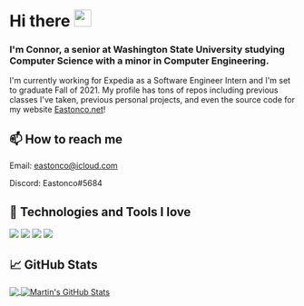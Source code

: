 # Hi there <img src="https://raw.githubusercontent.com/MartinHeinz/MartinHeinz/master/wave.gif" width="30px">
### I'm Connor, a senior at Washington State University studying Computer Science with a minor in Computer Engineering.
I'm currently working for Expedia as a Software Engineer Intern and I'm set to graduate Fall of 2021. My profile has tons of repos including previous classes I've taken, previous personal projects, and even the source code for my website [Eastonco.net](https://eastonco.net)! 

## 📫 How to reach me
Email: eastonco@icloud.com

Discord: Eastonco#5684

## 🔧 Technologies and Tools I love
![](https://img.shields.io/badge/OS-MacOS-informational?style=flat&logo=Apple&logoColor=white&color=2bbc8a)
![](https://img.shields.io/badge/Editor-VSCode-informational?style=flat&logo=Visual-Studio-Code&logoColor=white&color=2bbc8a)
![](https://img.shields.io/badge/Shell-Zsh-informational?style=flat&logo=GNU-Bash&logoColor=white&color=2bbc8a)
<a href="https://discord.gg/4BGfWKk">
  <img src="https://img.shields.io/discord/747539301675302922?logo=discord" />
</a>

## &#x1f4c8; GitHub Stats

<a href="https://github.com/eastonco/">
  <img align="center" src="https://github-readme-stats.vercel.app/api/top-langs/?username=eastonco&hide=java,html&title_color=ffffff&text_color=c9cacc&icon_color=2bbc8a&bg_color=1d1f21" />
</a>

<a href="https://github.com/eastonco/">
   <img align="center" src="https://github-readme-stats.vercel.app/api?username=eastonco&show_icons=true&line_height=27&count_private=true&title_color=ffffff&text_color=c9cacc&icon_color=2bbc8a&bg_color=1d1f21" alt="Martin's GitHub Stats" />
</a>

<!--
**Eastonco/eastonco** is a ✨ _special_ ✨ repository because its `README.md` (this file) appears on your GitHub profile.

Here are some ideas to get you started:

- 🔭 I’m currently working on ...
- 🌱 I’m currently learning ...
- 👯 I’m looking to collaborate on ...
- 🤔 I’m looking for help with ...
- 💬 Ask me about ...
- 📫 How to reach me: ...
- 😄 Pronouns: ...
- ⚡ Fun fact: ...
-->
